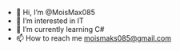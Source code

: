 - 👋 Hi, I’m @MoisMax085
- 👀 I’m interested in IT
- 🌱 I’m currently learning C#
- 📫 How to reach me moismaks085@gmail.com
